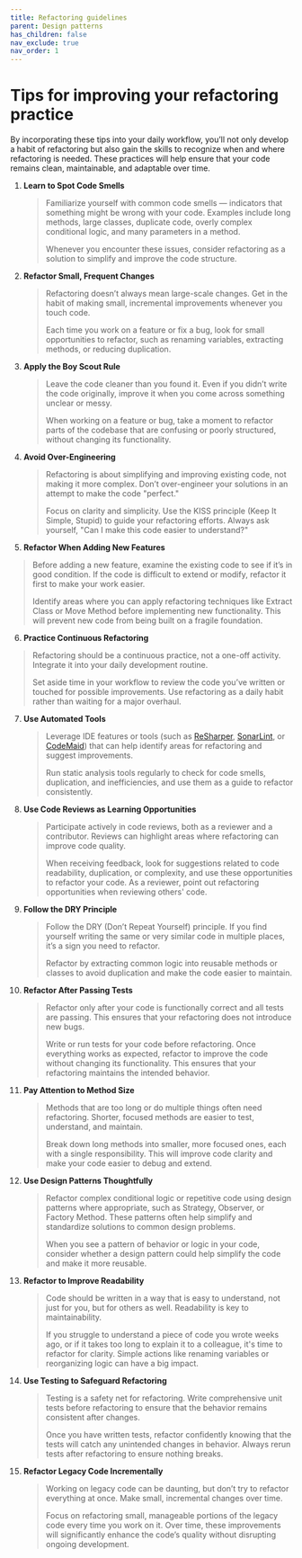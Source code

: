 ```yaml
---
title: Refactoring guidelines
parent: Design patterns
has_children: false
nav_exclude: true
nav_order: 1
---
```


# Tips for improving your refactoring practice

By incorporating these tips into your daily workflow, you’ll not only develop a habit of 
refactoring but also gain the skills to recognize when and where refactoring is needed. 
These practices will help ensure that your code remains clean, maintainable, and adaptable 
over time.

1. **Learn to Spot Code Smells**

    > Familiarize yourself with common code smells — indicators that something might be wrong 
    > with your code. Examples include long methods, large classes, duplicate code, overly 
    > complex conditional logic, and many parameters in a method.
    > 
    > Whenever you encounter these issues, consider refactoring as a solution to simplify and 
    > improve the code structure.

2. **Refactor Small, Frequent Changes**

    > Refactoring doesn’t always mean large-scale changes. Get in the habit of making small, 
    > incremental improvements whenever you touch code.
    > 
    > Each time you work on a feature or fix a bug, look for small opportunities to refactor, 
    > such as renaming variables, extracting methods, or reducing duplication.

3. **Apply the Boy Scout Rule**

    > Leave the code cleaner than you found it. Even if you didn’t write the code originally, 
    > improve it when you come across something unclear or messy.
    > 
    > When working on a feature or bug, take a moment to refactor parts of the codebase that 
    > are confusing or poorly structured, without changing its functionality.

4. **Avoid Over-Engineering**

    > Refactoring is about simplifying and improving existing code, not making it more complex. 
    > Don’t over-engineer your solutions in an attempt to make the code "perfect."
    > 
    > Focus on clarity and simplicity. Use the KISS principle (Keep It Simple, Stupid) to guide 
    > your refactoring efforts. Always ask yourself, "Can I make this code easier to understand?"

5. **Refactor When Adding New Features**

> Before adding a new feature, examine the existing code to see if it’s in good condition. 
> If the code is difficult to extend or modify, refactor it first to make your work easier.
> 
> Identify areas where you can apply refactoring techniques like Extract Class or Move Method 
> before implementing new functionality. This will prevent new code from being built on a 
> fragile foundation.

6. **Practice Continuous Refactoring**

> Refactoring should be a continuous practice, not a one-off activity. Integrate it into your 
> daily development routine.
> 
> Set aside time in your workflow to review the code you’ve written or touched for possible 
> improvements. Use refactoring as a daily habit rather than waiting for a major overhaul.

7. **Use Automated Tools**

    > Leverage IDE features or tools (such as [ReSharper](https://www.jetbrains.com/resharper/), 
    > [SonarLint](https://www.sonarsource.com/products/sonarlint/), or 
    > [CodeMaid](https://marketplace.visualstudio.com/items?itemName=SteveCadwallader.CodeMaid)) 
    > that can help identify areas for refactoring and suggest improvements.
    > 
    > Run static analysis tools regularly to check for code smells, duplication, and 
    > inefficiencies, and use them as a guide to refactor consistently.

8. **Use Code Reviews as Learning Opportunities**

    > Participate actively in code reviews, both as a reviewer and a contributor. Reviews can 
    > highlight areas where refactoring can improve code quality.
    > 
    > When receiving feedback, look for suggestions related to code readability, duplication, or 
    > complexity, and use these opportunities to refactor your code. As a reviewer, point out 
    > refactoring opportunities when reviewing others' code.

9. **Follow the DRY Principle**

    > Follow the DRY (Don’t Repeat Yourself) principle. If you find yourself writing the same 
    > or very similar code in multiple places, it’s a sign you need to refactor.
    > 
    > Refactor by extracting common logic into reusable methods or classes to avoid duplication 
    > and make the code easier to maintain.

10. **Refactor After Passing Tests**

    > Refactor only after your code is functionally correct and all tests are passing. This 
    > ensures that your refactoring does not introduce new bugs.
    > 
    > Write or run tests for your code before refactoring. Once everything works as expected, 
    > refactor to improve the code without changing its functionality. This ensures that your 
    > refactoring maintains the intended behavior.

11. **Pay Attention to Method Size**

    > Methods that are too long or do multiple things often need refactoring. Shorter, focused 
    > methods are easier to test, understand, and maintain.
    > 
    > Break down long methods into smaller, more focused ones, each with a single responsibility. 
    > This will improve code clarity and make your code easier to debug and extend.

12. **Use Design Patterns Thoughtfully**

    > Refactor complex conditional logic or repetitive code using design patterns where 
    > appropriate, such as Strategy, Observer, or Factory Method. These patterns often help 
    > simplify and standardize solutions to common design problems.
    > 
    > When you see a pattern of behavior or logic in your code, consider whether a design pattern 
    > could help simplify the code and make it more reusable.

13. **Refactor to Improve Readability**

    > Code should be written in a way that is easy to understand, not just for you, but for 
    > others as well. Readability is key to maintainability.
    > 
    > If you struggle to understand a piece of code you wrote weeks ago, or if it takes too long 
    > to explain it to a colleague, it's time to refactor for clarity. Simple actions like 
    > renaming variables or reorganizing logic can have a big impact.

14. **Use Testing to Safeguard Refactoring**

    > Testing is a safety net for refactoring. Write comprehensive unit tests before refactoring 
    > to ensure that the behavior remains consistent after changes.
    > 
    > Once you have written tests, refactor confidently knowing that the tests will catch any 
    > unintended changes in behavior. Always rerun tests after refactoring to ensure nothing breaks.

15. **Refactor Legacy Code Incrementally**

    > Working on legacy code can be daunting, but don’t try to refactor everything at once. 
    > Make small, incremental changes over time.
    > 
    > Focus on refactoring small, manageable portions of the legacy code every time you work on it. 
    > Over time, these improvements will significantly enhance the code’s quality without 
    > disrupting ongoing development.

